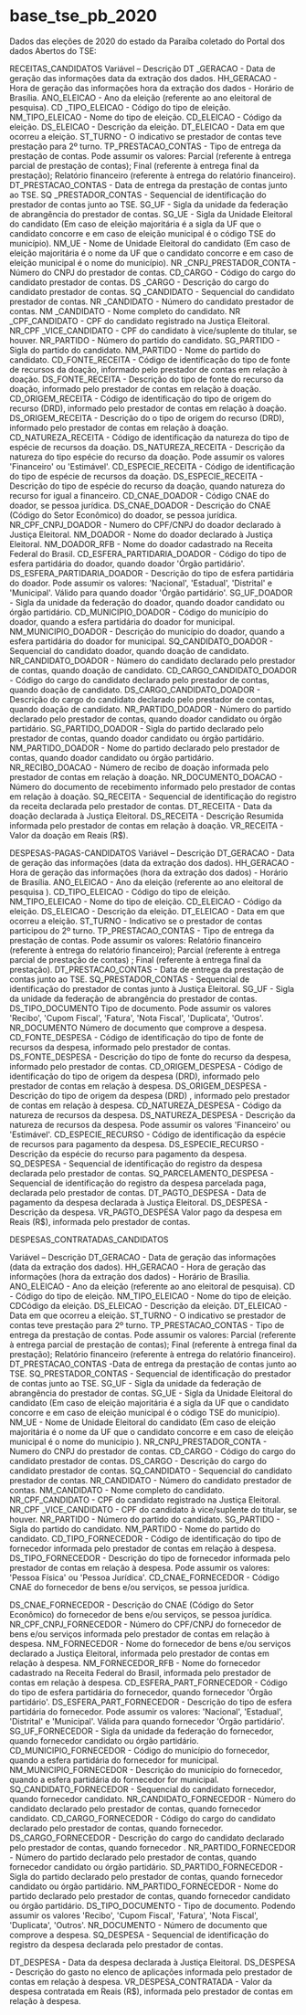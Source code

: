 <h1>base_tse_pb_2020</h1>
Dados das eleções de 2020 do estado da Paraíba coletado do Portal dos dados Abertos do TSE:

RECEITAS_CANDIDATOS
Variável – Descrição
DT _GERACAO	- Data de geração das informações data da extração dos dados.
HH_GERACAO - Hora de geração das informações hora da extração dos dados - Horário de Brasília.
ANO_ELEICAO - Ano da eleição (referente ao ano eleitoral de pesquisa).
CD _TIPO_ELEICAO - Código do tipo de eleição.
NM_TIPO_ELEICAO - Nome do tipo de eleição.
CD_ELEICAO - Código da eleição.
DS_ELEICAO - Descrição da eleição.
DT_ELEICAO - Data em que ocorreu a eleição.
ST_TURNO - O indicativo se prestador de contas teve prestação para 2º turno.
TP_PRESTACAO_CONTAS - Tipo de entrega da prestação de contas. Pode assumir os valores: Parcial	(referente à entrega parcial de prestação de contas); Final (referente à entrega final da prestação); Relatório financeiro (referente à entrega do relatório financeiro).
DT_PRESTACAO_CONTAS - Data de entrega da prestação de contas junto ao TSE.
SQ _PRESTADOR_CONTAS - Sequencial de identificação do prestador de contas junto ao TSE.
SG_UF - Sigla da unidade da federação de abrangência do prestador de contas.
SG_UE - Sigla da Unidade Eleitoral do candidato (Em caso de eleição majoritária é a sigla da UF que o candidato concorre e em caso de eleição municipal é o código TSE do município).
NM_UE - Nome de Unidade Eleitoral do candidato (Em caso de eleição majoritária é o nome da UF que o candidato concorre e em caso de eleição municipal é o nome do município).
NR _CNPJ_PRESTADOR_CONTA	 - Número do CNPJ do prestador de contas.
CD_CARGO - Código do cargo do candidato prestador de contas.
DS _CARGO - Descrição do cargo do candidato prestador de contas.
SQ _CANDIDATO - Sequencial do candidato prestador de contas.
NR _CANDIDATO - Número do candidato prestador de contas.
NM _CANDIDATO - Nome completo do candidato.
NR _CPF_CANDIDATO - CPF do candidato registrado na Justiça Eleitoral.
NR_CPF	_VICE_CANDIDATO - CPF do candidato à vice/suplente do titular, se houver.
NR_PARTIDO - Número do partido do candidato.
SG_PARTIDO - Sigla do partido do candidato.
NM_PARTIDO - Nome do partido do candidato.
CD_FONTE_RECEITA - Código de identificação do tipo de fonte de recursos da doação, informado pelo prestador de contas em relação à doação.
DS_FONTE_RECEITA - Descrição do tipo de fonte do recurso da doação, informado pelo prestador de contas em relação à doação.
CD_ORIGEM_RECEITA - Código de identificação do tipo de origem do recurso (DRD), informado pelo prestador de contas em relação à doação.
DS_ORIGEM_RECEITA - Descrição do o tipo de origem do recurso (DRD), informado pelo prestador de contas em relação à doação.
CD_NATUREZA_RECEITA - Código de identificação da natureza do tipo de espécie de recursos da doação.
DS_NATUREZA_RECEITA - Descrição da natureza do tipo espécie do recurso da doação. Pode assumir os valores 'Financeiro' ou 'Estimável'.
CD_ESPECIE_RECEITA - Código de identificação do tipo de espécie de recursos da doação.
DS_ESPECIE_RECEITA - Descrição do tipo de espécie do recurso da doação, quando natureza do recurso for igual a financeiro.
CD_CNAE_DOADOR - Código CNAE do doador, se pessoa jurídica.
DS_CNAE_DOADOR - Descrição do CNAE (Código do Setor Econômico) do doador, se pessoa jurídica.
NR_CPF_CNPJ_DOADOR - Numero do CPF/CNPJ do doador declarado à Justiça Eleitoral.
NM_DOADOR - Nome do doador declarado à Justiça Eleitoral.
NM_DOADOR_RFB - Nome do doador cadastrado na Receita Federal do Brasil.
CD_ESFERA_PARTIDARIA_DOADOR - Código do tipo de esfera partidária do doador, quando doador 'Órgão partidário'.
DS_ESFERA_PARTIDARIA_DOADOR - Descrição do tipo de esfera partidária do doador. Pode assumir os valores: 'Nacional', 'Estadual', 'Distrital' e 'Municipal'. Válido para quando doador 'Órgão partidário'.
SG_UF_DOADOR - Sigla da unidade da federação do doador, quando doador candidato ou órgão partidário.
CD_MUNICIPIO_DOADOR - Código do município do doador, quando a esfera partidária do doador for municipal.
NM_MUNICIPIO_DOADOR - Descrição do município do doador, quando a esfera partidária do doador for municipal.
SQ_CANDIDATO_DOADOR - Sequencial do candidato doador, quando doação de candidato.
NR_CANDIDATO_DOADOR - Número do candidato declarado pelo prestador de contas, quando doação de candidato.
CD_CARGO_CANDIDATO_DOADOR - Código do cargo do candidato declarado pelo prestador de contas, quando doação de candidato.
DS_CARGO_CANDIDATO_DOADOR - Descrição do cargo do candidato declarado pelo prestador de contas, quando doação de candidato.
NR_PARTIDO_DOADOR	 - Número do partido declarado pelo prestador de contas, quando doador candidato ou órgão partidário.
SG_PARTIDO_DOADOR	 - Sigla do partido declarado pelo prestador de contas, quando doador candidato ou órgão partidário.
NM_PARTIDO_DOADOR - Nome do partido declarado pelo prestador de contas, quando doador candidato ou órgão partidário.
NR_RECIBO_DOACAO - Número de recibo de doação informada pelo prestador de contas em relação à doação.
NR_DOCUMENTO_DOACAO - Número do documento de recebimento informado pelo prestador de contas em relação à doação.
SQ_RECEITA - Sequencial de identificação do registro da receita declarada pelo prestador de contas.
DT_RECEITA - Data da doação declarada à Justiça Eleitoral.
DS_RECEITA - Descrição Resumida informada pelo prestador de contas em relação à doação.
VR_RECEITA - Valor da doação em Reais (R$).

DESPESAS-PAGAS-CANDIDATOS
Variável – Descrição
DT_GERACAO - Data de geração das informações (data da extração dos dados).
HH_GERACAO - Hora de geração das informações (hora da extração dos dados) - Horário de Brasília.
ANO_ELEICAO	- Ano da eleição (referente ao ano eleitoral de pesquisa	).
CD_TIPO_ELEICAO - Código do tipo de eleição.
NM_TIPO_ELEICAO - Nome do tipo de eleição.
CD_ELEICAO - Código da eleição.
DS_ELEICAO - Descrição da eleição.
DT_ELEICAO - Data em que ocorreu a eleição.
ST_TURNO - Indicativo se o prestador de contas participou do 2º turno.
TP_PRESTACAO_CONTAS - Tipo de entrega da prestação de contas. Pode assumir os valores: Relatório financeiro (referente à entrega do relatório financeiro); Parcial (referente à entrega parcial de prestação de contas)	; Final (referente à entrega final da prestação).
DT_PRESTACAO_CONTAS  -  Data de entrega da prestação de contas junto ao TSE.
SQ_PRESTADOR_CONTAS - Sequencial de identificação do prestador de contas junto à Justiça Eleitoral.
SG_UF - Sigla da unidade da federação de abrangência do prestador de contas.
DS_TIPO_DOCUMENTO	 Tipo de documento. Pode assumir os valores 'Recibo', 'Cupom Fiscal', 'Fatura', 'Nota Fiscal', 'Duplicata', 'Outros'. 
NR_DOCUMENTO Número de documento que comprove a despesa.
CD_FONTE_DESPESA - Código de identificação do tipo de fonte de recursos da despesa, informado pelo prestador de contas.
DS_FONTE_DESPESA - Descrição do tipo de fonte do recurso da despesa, informado pelo prestador de contas.
CD_ORIGEM_DESPESA - Código de identificação do tipo de origem da despesa (DRD), informado pelo prestador de contas em relação à despesa.
DS_ORIGEM_DESPESA	- Descrição do tipo de origem da despesa (DRD)	, informado pelo prestador de contas em relação à despesa. 
CD_NATUREZA_DESPESA - Código da natureza de recursos da despesa.
DS_NATUREZA_DESPESA - Descrição da natureza de recursos da despesa. Pode assumir os valores 'Financeiro' ou 'Estimável'.
CD_ESPECIE_RECURSO -  Código de identificação da espécie de recursos para pagamento da despesa.
DS_ESPECIE_RECURSO - Descrição da espécie do recurso para pagamento da despesa.
SQ_DESPESA - Sequencial de identificação do registro da despesa declarada pelo prestador de contas.
SQ_PARCELAMENTO_DESPESA	- Sequencial de identificação do registro da despesa parcelada paga, declarada pelo prestador de contas.
DT_PAGTO_DESPESA - Data de pagamento da despesa declarada à Justiça Eleitoral.
DS_DESPESA - Descrição da despesa.
VR_PAGTO_DESPESA	Valor pago da despesa em Reais (R$), informada pelo prestador de contas.

 DESPESAS_CONTRATADAS_CANDIDATOS

Variável – Descrição
DT_GERACAO - Data de geração das informações (data da extração dos dados).
HH_GERACAO - Hora de geração das informações (hora da extração dos dados)	- Horário de Brasília.
ANO_ELEICAO - Ano da eleição	(referente ao ano eleitoral de pesquisa).
CD - Código do tipo de eleição.
NM_TIPO_ELEICAO - Nome do tipo de eleição.
CDCódigo da eleição.
DS_ELEICAO - Descrição da eleição.
DT_ELEICAO - Data em que ocorreu a eleição.
ST_TURNO - O indicativo se prestador de contas teve prestação para 2º turno.
TP_PRESTACAO_CONTAS - Tipo de entrega da prestação de contas. Pode assumir os valores: Parcial	(referente à entrega parcial de prestação de contas); Final (referente à entrega final da prestação); Relatório financeiro (referente à entrega do relatório financeiro).
DT_PRESTACAO_CONTAS -Data de entrega da prestação de contas junto ao TSE.
SQ_PRESTADOR_CONTAS - Sequencial de identificação do prestador de contas junto ao TSE.
SG_UF - Sigla da unidade da federação de abrangência do prestador de contas.
SG_UE - Sigla da Unidade Eleitoral do candidato (Em caso de eleição majoritária é a sigla da UF que o candidato concorre e em caso de eleição municipal é o código TSE do município).
NM_UE	 - Nome de Unidade Eleitoral do candidato (Em caso de eleição majoritária é o nome da UF que o candidato concorre e em caso de eleição municipal é o nome do município	).
NR_CNPJ_PRESTADOR_CONTA - Numero do CNPJ do prestador de contas.
CD_CARGO - Código do cargo do candidato prestador de contas.
DS_CARGO - Descrição do cargo do candidato prestador de contas.
SQ_CANDIDATO - Sequencial do candidato prestador de contas.
NR_CANDIDATO - Número do candidato prestador de contas.
NM_CANDIDATO - Nome completo do candidato.
NR_CPF_CANDIDATO - CPF do candidato registrado na Justiça Eleitoral.
NR_CPF	_VICE_CANDIDATO - CPF do candidato à vice/suplente do titular, se houver.
NR_PARTIDO - Número do partido do candidato.
SG_PARTIDO - Sigla do partido do candidato.
NM_PARTIDO - Nome do partido do candidato.
CD_TIPO_FORNECEDOR - Código de identificação do tipo de fornecedor informada pelo prestador de contas em relação à despesa.
DS_TIPO_FORNECEDOR - Descrição do tipo de fornecedor informada pelo prestador de contas em relação à despesa. Pode assumir os valores: 'Pessoa Física' ou 'Pessoa Jurídica'.
CD_CNAE_FORNECEDOR - Código CNAE do fornecedor de bens e/ou serviços, se pessoa jurídica.

DS_CNAE_FORNECEDOR - Descrição do CNAE (Código do Setor Econômico) do fornecedor de bens e/ou serviços, se pessoa jurídica.
NR_CPF_CNPJ_FORNECEDOR - Número do CPF/CNPJ do fornecedor de bens e/ou serviços informada pelo prestador de contas em relação à despesa.
NM_FORNECEDOR - Nome do fornecedor de bens e/ou serviços declarado a Justiça Eleitoral, informada pelo prestador de contas em relação à despesa.
NM_FORNECEDOR_RFB - Nome do fornecedor cadastrado na Receita Federal do Brasil, informada pelo prestador de contas em relação à despesa.
CD_ESFERA_PART_FORNECEDOR - Código do tipo de esfera partidária do fornecedor, quando fornecedor 'Órgão partidário'.
DS_ESFERA_PART_FORNECEDOR - Descrição do tipo de esfera partidária do fornecedor. Pode assumir os valores: 'Nacional', 'Estadual', 'Distrital' e 'Municipal'. Válida para quando fornecedor 'Órgão partidário'.
SG_UF_FORNECEDOR - Sigla da unidade da federação do fornecedor, quando fornecedor candidato ou órgão partidário.
CD_MUNICIPIO_FORNECEDOR	- Código do município do fornecedor, quando a esfera partidária do fornecedor for municipal.
NM_MUNICIPIO_FORNECEDOR	- Descrição do município do fornecedor, quando a esfera partidária do fornecedor for municipal.
SQ_CANDIDATO_FORNECEDOR - Sequencial do candidato fornecedor, quando fornecedor candidato.
NR_CANDIDATO_FORNECEDOR - Número do candidato declarado pelo prestador de contas, quando fornecedor candidato.
CD_CARGO_FORNECEDOR - Código do cargo do candidato declarado pelo prestador de contas, quando fornecedor.
DS_CARGO_FORNECEDOR - Descrição do cargo do candidato declarado pelo prestador de contas, quando fornecedor .
NR_PARTIDO_FORNECEDOR - Número do partido declarado pelo prestador de contas, quando fornecedor candidato ou órgão partidário.
SD_PARTIDO_FORNECEDOR - Sigla do partido declarado pelo prestador de contas, quando fornecedor candidato ou órgão partidário.
NM_PARTIDO_FORNECEDOR - Nome do partido declarado pelo prestador de contas, quando fornecedor candidato ou órgão partidário.
DS_TIPO_DOCUMENTO	 - Tipo de documento. Podendo assumir os valores 'Recibo', 'Cupom Fiscal', 'Fatura', 'Nota Fiscal', 'Duplicata', 'Outros'.
NR_DOCUMENTO - Número de documento que comprove a despesa.
SQ_DESPESA - Sequencial de identificação do registro da despesa declarada pelo prestador de contas.

DT_DESPESA - Data da despesa declarada à Justiça Eleitoral.
DS_DESPESA - Descrição do gasto no elenco de aplicações informada pelo prestador de contas em relação à despesa.
VR_DESPESA_CONTRATADA - Valor da despesa contratada em Reais (R$), informada pelo prestador de contas em relação à despesa.	

